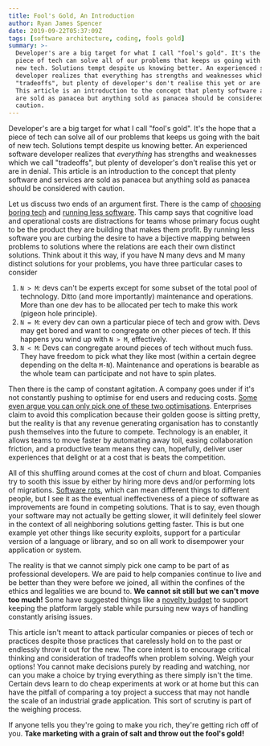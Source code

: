 ```yaml
---
title: Fool's Gold, An Introduction
author: Ryan James Spencer
date: 2019-09-22T05:37:09Z
tags: [software architecture, coding, fools gold]
summary: >-
  Developer's are a big target for what I call "fool's gold". It's the hope that a
  piece of tech can solve all of our problems that keeps us going with the bait of
  new tech. Solutions tempt despite us knowing better. An experienced software
  developer realizes that everything has strengths and weaknesses which we call
  "tradeoffs", but plenty of developer's don't realise this yet or are in denial.
  This article is an introduction to the concept that plenty software and services
  are sold as panacea but anything sold as panacea should be considered with
  caution.
---
```


Developer's are a big target for what I call "fool's gold". It's the hope that a
piece of tech can solve all of our problems that keeps us going with the bait of
new tech. Solutions tempt despite us knowing better. An experienced software
developer realizes that _everything_ has strengths and weaknesses which we call
"tradeoffs", but plenty of developer's don't realise this yet or are in denial.
This article is an introduction to the concept that plenty software and services
are sold as panacea but anything sold as panacea should be considered with
caution.

Let us discuss two ends of an argument first. There is the camp of [choosing
boring tech](http://boringtechnology.club/) and [running less
software](https://www.intercom.com/blog/run-less-software/). This camp says that
cognitive load and operational costs are distractions for teams whose primary
focus ought to be the product they are building that makes them profit. By
running less software you are curbing the desire to have a bijective mapping
between problems to solutions where the relations are each their own distinct
solutions. Think about it this way, if you have N many devs and M many distinct
solutions for your problems, you have three particular cases to consider

1. `N > M`: devs can't be experts except for some subset of the total pool of
   technology. Ditto (and more importantly) maintenance and operations. More
   than one dev has to be allocated per tech to make this work (pigeon hole
   principle).
2. `N = M`: every dev can own a particular piece of tech and grow with. Devs may
   get bored and want to congregate on other pieces of tech. If this happens you
   wind up with `N > M`, effectively.
3. `N < M`: Devs can congregate around pieces of tech without much fuss. They
   have freedom to pick what they like most (within a certain degree depending
   on the delta `M-N`). Maintenance and operations is bearable as the whole team
   can participate and not have to spin plates.

Then there is the camp of constant agitation. A company goes under if it's not
constantly pushing to optimise for end users and reducing costs. [Some even
argue you can only pick one of these two optimisations](
https://www.goodreads.com/book/show/28592994-simplify). Enterprises claim to
avoid this complication because their golden goose is sitting pretty, but the
reality is that any revenue generating organisation has to constantly push
themselves into the future to compete. Technology is an enabler, it allows teams
to move faster by automating away toil, easing collaboration friction, and a
productive team means they can, hopefully, deliver user experiences that delight
or at a cost that is beats the competition.

All of this shuffling around comes at the cost of churn and bloat. Companies try
to sooth this issue by either by hiring more devs and/or performing lots of
migrations. [Software rots](https://en.wikipedia.org/wiki/Software_rot), which
can mean different things to different people, but I see it as the eventual
ineffectiveness of a piece of software as improvements are found in competing
solutions. That is to say, even though your software may not actually be getting
slower, it will definitely feel slower in the context of all neighboring
solutions getting faster. This is but one example yet other things like security
exploits, support for a particular version of a language or library, and so on
all work to disempower your application or system.

The reality is that we cannot simply pick one camp to be part of as professional
developers. We are paid to help companies continue to live and be better than
they were before we joined, all within the confines of the ethics and legalities
we are bound to. **We cannot sit still but we can't move too much!** Some have
suggested things like a [novelty
budget](https://www.shimweasel.com/2018/08/25/novelty-budgets) to support
keeping the platform largely stable while pursuing new ways of handling
constantly arising issues.

This article isn't meant to attack particular companies or pieces of tech or
practices despite those practices that carelessly hold on to the past or
endlessly throw it out for the new. The core intent is to encourage critical
thinking and consideration of tradeoffs when problem solving. Weigh your
options! You cannot make decisions purely by reading and watching, nor can you
make a choice by trying everything as there simply isn't the time. Certain devs
learn to do cheap experiments at work or at home but this can have the pitfall
of comparing a toy project a success that may not handle the scale of an
industrial grade application. This sort of scrutiny is part of the weighing
process.

If anyone tells you they're going to make you rich, they're getting rich off of
you. **Take marketing with a grain of salt and throw out the fool's gold!**
